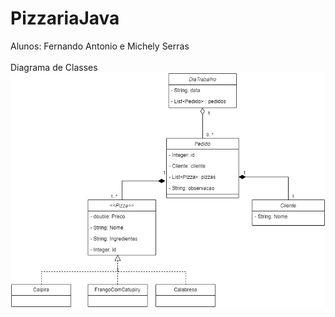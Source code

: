 # PizzariaJava
Alunos: Fernando Antonio e Michely Serras <br>
<br>
Diagrama de Classes
<br>
![alt text](https://github.com/nandoant/PizzariaJava/blob/main/DiagramaDeClasses.png?raw=true)
